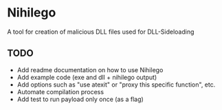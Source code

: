 # Nihilego
A tool for creation of malicious DLL files used for DLL-Sideloading

## TODO
- Add readme documentation on how to use Nihilego
- Add example code (exe and dll + nihilego output)
- Add options such as "use atexit" or "proxy this specific function", etc.
- Automate compilation process
- Add test to run payload only once  (as a flag)
